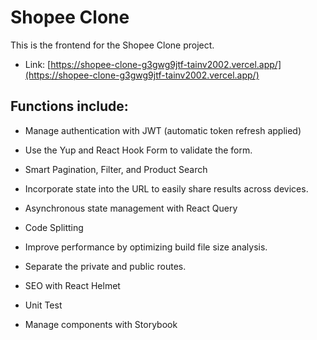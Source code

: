 # Shopee Clone

This is the frontend for the Shopee Clone project.

- Link: [https://shopee-clone-g3gwg9jtf-tainv2002.vercel.app/](https://shopee-clone-g3gwg9jtf-tainv2002.vercel.app/)
  
## Functions include:
- Manage authentication with JWT (automatic token refresh applied)

- Use the Yup and React Hook Form to validate the form.

- Smart Pagination, Filter, and Product Search

- Incorporate state into the URL to easily share results across devices.
  
- Asynchronous state management with React Query

- Code Splitting

- Improve performance by optimizing build file size analysis.

- Separate the private and public routes.

- SEO with React Helmet

- Unit Test

- Manage components with Storybook








